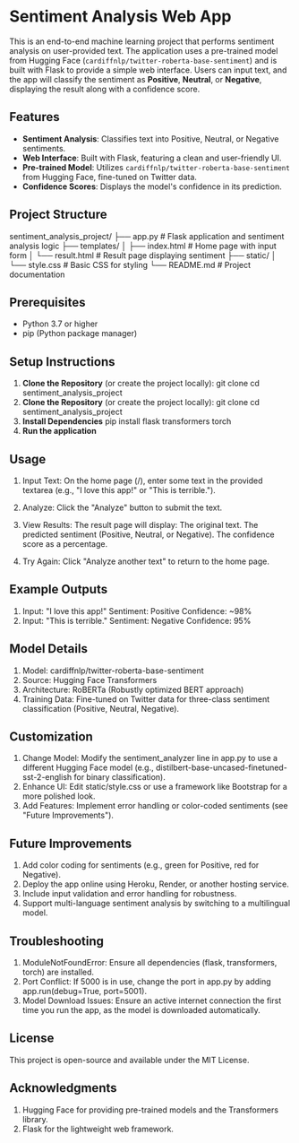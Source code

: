 # Sentiment Analysis Web App

This is an end-to-end machine learning project that performs sentiment analysis on user-provided text. The application uses a pre-trained model from Hugging Face (`cardiffnlp/twitter-roberta-base-sentiment`) and is built with Flask to provide a simple web interface. Users can input text, and the app will classify the sentiment as **Positive**, **Neutral**, or **Negative**, displaying the result along with a confidence score.

## Features
- **Sentiment Analysis**: Classifies text into Positive, Neutral, or Negative sentiments.
- **Web Interface**: Built with Flask, featuring a clean and user-friendly UI.
- **Pre-trained Model**: Utilizes `cardiffnlp/twitter-roberta-base-sentiment` from Hugging Face, fine-tuned on Twitter data.
- **Confidence Scores**: Displays the model's confidence in its prediction.

## Project Structure

sentiment_analysis_project/
├── app.py                # Flask application and sentiment analysis logic
├── templates/
│   ├── index.html       # Home page with input form
│   └── result.html      # Result page displaying sentiment
├── static/
│   └── style.css        # Basic CSS for styling
└── README.md            # Project documentation



## Prerequisites
- Python 3.7 or higher
- pip (Python package manager)

## Setup Instructions
1. **Clone the Repository** (or create the project locally):
   git clone <repository-url>
   cd sentiment_analysis_project
2. **Clone the Repository** (or create the project locally):
   git clone <repository-url>
   cd sentiment_analysis_project
3. **Install Dependencies**
   pip install flask transformers torch
4. **Run the application**
   
## Usage
1. Input Text: On the home page (/), enter some text in the provided   textarea (e.g., "I love this app!" or "This is terrible.").

2. Analyze: Click the "Analyze" button to submit the text.
3. View Results: The result page will display:
The original text.
The predicted sentiment (Positive, Neutral, or Negative).
The confidence score as a percentage.
4. Try Again: Click "Analyze another text" to return to the home page.



## Example Outputs
1. Input: "I love this app!"
Sentiment: Positive
Confidence: ~98%
2. Input: "This is terrible."
Sentiment: Negative
Confidence: 95%


## Model Details
1. Model: cardiffnlp/twitter-roberta-base-sentiment
2. Source: Hugging Face Transformers
3. Architecture: RoBERTa (Robustly optimized BERT approach)
4. Training Data: Fine-tuned on Twitter data for three-class sentiment 
classification (Positive, Neutral, Negative).


## Customization
1. Change Model: Modify the sentiment_analyzer line in app.py to use a different Hugging Face model (e.g., distilbert-base-uncased-finetuned-sst-2-english for binary classification).
2. Enhance UI: Edit static/style.css or use a framework like Bootstrap for a more polished look.
3. Add Features: Implement error handling or color-coded sentiments (see "Future Improvements").


## Future Improvements
1. Add color coding for sentiments (e.g., green for Positive, red for Negative).
2. Deploy the app online using Heroku, Render, or another hosting service.
3. Include input validation and error handling for robustness.
4. Support multi-language sentiment analysis by switching to a multilingual model.


## Troubleshooting
1. ModuleNotFoundError: Ensure all dependencies (flask, transformers, torch) are installed.
2. Port Conflict: If 5000 is in use, change the port in app.py by adding app.run(debug=True, port=5001).
3. Model Download Issues: Ensure an active internet connection the first time you run the app, as the model is downloaded automatically.


## License
This project is open-source and available under the MIT License.

## Acknowledgments
1. Hugging Face for providing pre-trained models and the Transformers library.
2. Flask for the lightweight web framework.